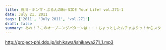 ```yaml
---
title: 石川・ホンマ・ぶるんのBe-SIDE Your Life! vol.271-1
date: July 21, 2011
tags: ['2011', 'July 2011', 'vol.271']
draft: false
summary: あれ！？このオープニングパターンは・・・ちょっとしたムチャぶりっ！からスタートです。NAMAE
---
```


http://project-phi.ddo.jp/ishikawa/ishikawa271_1.mp3